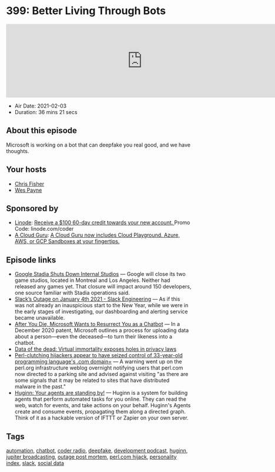 # 399: Better Living Through Bots

<iframe src="https://player.fireside.fm/v2/MLf2ZzhC+uinpBQki?theme=dark" width="740" height="200" frameborder="0" scrolling="no"></iframe>

* Air Date: 2021-02-03
* Duration: 36 mins 21 secs

## About this episode

Microsoft is working on a bot that can deepfake you real good, and we have thoughts.

## Your hosts
* [Chris Fisher](https://coder.show/hosts/chrislas)
* [Wes Payne](https://coder.show/hosts/wespayne)

## Sponsored by

  * [Linode](https://linode.com/coder): [Receive a $100 60-day credit towards your new account. ](https://linode.com/coder) Promo Code: linode.com/coder
  * [A Cloud Guru](https://acloudguru.com): [A Cloud Guru now includes Cloud Playground. Azure, AWS, or GCP Sandboxes at your fingertips.](https://acloudguru.com)



## Episode links

  * [Google Stadia Shuts Down Internal Studios](https://kotaku.com/google-stadia-shuts-down-internal-studios-changing-bus-1846146761 "Google Stadia Shuts Down Internal Studios") — Google will close its two game studios, located in Montreal and Los Angeles. Neither had released any games yet. That closure will impact around 150 developers, one source familiar with Stadia operations said. 
  * [Slack’s Outage on January 4th 2021 - Slack Engineering](https://slack.engineering/slacks-outage-on-january-4th-2021/ "Slack’s Outage on January 4th 2021 - Slack Engineering") — As if this was not already an inauspicious start to the New Year, while we were in the early stages of investigating, our dashboarding and alerting service became unavailable. 
  * [After You Die, Microsoft Wants to Resurrect You as a Chatbot](https://www.popularmechanics.com/technology/robots/a35165370/microsoft-resurrects-the-dead-chatbots/ "After You Die, Microsoft Wants to Resurrect You as a Chatbot") — In a December 2020 patent, Microsoft outlines a process for uploading data about a person—even the deceased—to turn their likeness into a chatbot. 
  * [Data of the dead: Virtual immortality exposes holes in privacy laws](https://www.reuters.com/article/us-global-tech-privacy-trfn/data-of-the-dead-virtual-immortality-exposes-holes-in-privacy-laws-idUSKBN21Z0NF?edition-redirect=in "Data of the dead: Virtual immortality exposes holes in privacy laws")
  * [Perl-clutching hijackers appear to have seized control of 33-year-old programming language's .com domain=](https://www.theregister.com/2021/01/28/perl_hijacking/ "Perl-clutching hijackers appear to have seized control of 33-year-old programming language's .com domain=") — A warning went up on the perl.org infrastructure weblog overnight notifying users that perl.com now directed to a parking site and advised against visiting "as there are some signals that it may be related to sites that have distributed malware in the past."
  * [Huginn: Your agents are standing by!](https://github.com/huginn/huginn "Huginn: Your agents are standing by!") — Huginn is a system for building agents that perform automated tasks for you online. They can read the web, watch for events, and take actions on your behalf. Huginn's Agents create and consume events, propagating them along a directed graph. Think of it as a hackable version of IFTTT or Zapier on your own server. 



## Tags

[automation](https://coder.show/tags/automation), [chatbot](https://coder.show/tags/chatbot), [coder radio](https://coder.show/tags/coder%20radio), [deepfake](https://coder.show/tags/deepfake), [development podcast](https://coder.show/tags/development%20podcast), [huginn](https://coder.show/tags/huginn), [jupiter broadcasting](https://coder.show/tags/jupiter%20broadcasting), [outage post mortem](https://coder.show/tags/outage%20post%20mortem), [perl.com hijack](https://coder.show/tags/perl.com%20hijack), [personality index](https://coder.show/tags/personality%20index), [slack](https://coder.show/tags/slack), [social data](https://coder.show/tags/social%20data)